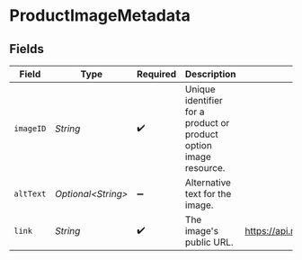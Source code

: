 # ProductImageMetadata


## Fields

| Field                                                             | Type                                                              | Required                                                          | Description                                                       | Example                                                           |
| ----------------------------------------------------------------- | ----------------------------------------------------------------- | ----------------------------------------------------------------- | ----------------------------------------------------------------- | ----------------------------------------------------------------- |
| `imageID`                                                         | *String*                                                          | :heavy_check_mark:                                                | Unique identifier for a product or product option image resource. |                                                                   |
| `altText`                                                         | *Optional\<String>*                                               | :heavy_minus_sign:                                                | Alternative text for the image.                                   |                                                                   |
| `link`                                                            | *String*                                                          | :heavy_check_mark:                                                | The image's public URL.                                           | https://api.moov.io/images/q7lKWleAy9fUNhEGezQ1g                  |